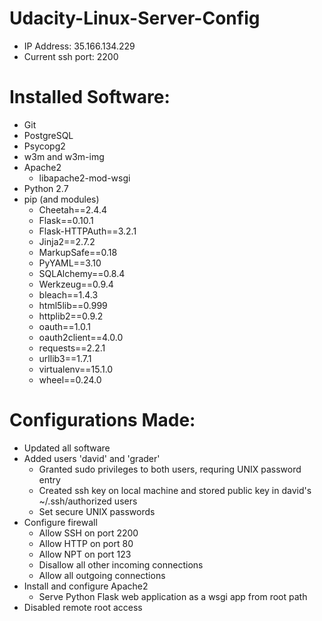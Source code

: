 # Udacity-Linux-Server-Config

* IP Address: 35.166.134.229
* Current ssh port: 2200

# Installed Software:
* Git
* PostgreSQL
* Psycopg2
* w3m and w3m-img
* Apache2
  * libapache2-mod-wsgi
* Python 2.7
* pip (and modules)
  * Cheetah==2.4.4
  * Flask==0.10.1
  * Flask-HTTPAuth==3.2.1
  * Jinja2==2.7.2
  * MarkupSafe==0.18
  * PyYAML==3.10
  * SQLAlchemy==0.8.4
  * Werkzeug==0.9.4
  * bleach==1.4.3
  * html5lib==0.999
  * httplib2==0.9.2
  * oauth==1.0.1
  * oauth2client==4.0.0
  * requests==2.2.1
  * urllib3==1.7.1
  * virtualenv==15.1.0
  * wheel==0.24.0

# Configurations Made:
* Updated all software
* Added users 'david' and 'grader'
  * Granted sudo privileges to both users, requring UNIX password entry
  * Created ssh key on local machine and stored public key in david's ~/.ssh/authorized users
  * Set secure UNIX passwords
* Configure firewall
  * Allow SSH on port 2200
  * Allow HTTP on port 80
  * Allow NPT on port 123
  * Disallow all other incoming connections
  * Allow all outgoing connections
* Install and configure Apache2
  * Serve Python Flask web application as a wsgi app from root path
* Disabled remote root access
